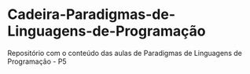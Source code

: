 # Cadeira-Paradigmas-de-Linguagens-de-Programação
Repositório com o conteúdo das aulas de Paradigmas de Linguagens de Programação - P5
